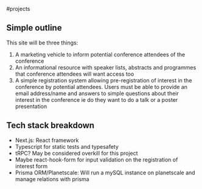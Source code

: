 #projects 

## Simple outline
This site will be three things:
1. A marketing vehicle to inform potential conference attendees of the conference
2. An informational resource with speaker lists, abstracts and programmes that conference attendees will want access too
3. A simple registration system allowing pre-registration of interest in the conference by potential attendees. Users must be able to provide an email address/name and answers to simple questions about their interest in the conference ie do they want to do a talk or a poster presentation

## Tech stack breakdown
- Next.js: React framework
- Typescript for static tests and typesafety
- tRPC? May be considered overkill for this project
- Maybe react-hook-form for input validation on the registration of interest form
- Prisma ORM/Planetscale: Will run a mySQL instance on planetscale and manage relations with prisma